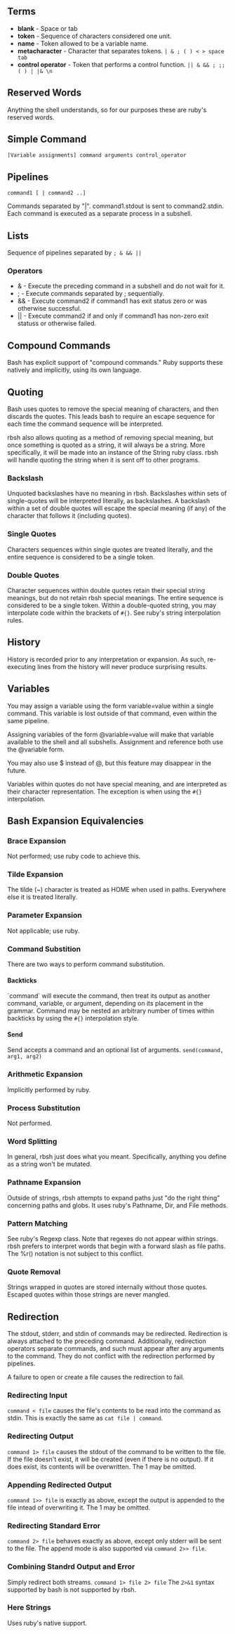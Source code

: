 ## Terms

* **blank** - Space or tab
* **token** - Sequence of characters considered one unit.
* **name** - Token allowed to be a variable name.
* **metacharacter** - Character that separates tokens.
  ```| & ; ( ) < > space tab```
* **control operator** - Token that performs a control function.
  ```|| & && ; ;; ( ) | |& \n```

## Reserved Words
Anything the shell understands, so for our purposes these are ruby's
reserved words.


## Simple Command
```[Variable assignments] command arguments control_operator```

## Pipelines

```command1 [ | command2 ..]```

Commands separated by "\|".  command1.stdout is sent to command2.stdin.
Each command is executed as a separate process in a subshell.

## Lists

Sequence of pipelines separated by ```; & && ||```

### Operators
* \& - Execute the preceding command in a subshell and do not wait for it.
* \; - Execute commands separated by ; sequentially.
* \&\& - Execute command2 if command1 has exit status zero or was otherwise successful.
* \|\| - Execute command2 if and only if command1 has non-zero exit statuss or
  otherwise failed.

## Compound Commands
Bash has explicit support of "compound commands."  Ruby supports these natively
and implicitly, using its own language.

## Quoting
Bash uses quotes to remove the special meaning of characters, and then discards the
quotes.  This leads bash to require an escape sequence for each time the command
sequence will be interpreted.

rbsh also allows quoting as a method of removing special meaning, but once something
is quoted as a string, it will always be a string.  More specifically, it will be made
into an instance of the String ruby class.  rbsh will handle quoting the string
when it is sent off to other programs.

### Backslash
Unquoted backslashes have no meaning in rbsh.  Backslashes within sets of single-quotes
will be interpreted literally, as backslashes.  A backslash within a set of double quotes
will escape the special meaning (if any) of the character that follows it
(including quotes).

### Single Quotes
Characters sequences within single quotes are treated literally, and the entire sequence
is considered to be a single token.

### Double Quotes
Character sequences within double quotes retain their special string meanings, but do not
retain rbsh special meanings.  The entire sequence is considered to be a single token.
Within a double-quoted string, you may interpolate code within the brackets of ```#{}```.
See ruby's string interpolation rules.

## History
History is recorded prior to any interpretation or expansion.  As such, re-executing lines
from the history will never produce surprising results.

## Variables
You may assign a variable using the form variable=value within a single command.  This variable
is lost outside of that command, even within the same pipeline.

Assigning variables of the form @variable=value will make that variable available to the
shell and all subshells.  Assignment and reference both use the @variable form.

You may also use $ instead of @, but this feature may disappear in the future.

Variables within quotes do not have special meaning, and are interpreted as their character
representation.  The exception is when using the ```#{}``` interpolation.

## Bash Expansion Equivalencies
### Brace Expansion
Not performed; use ruby code to achieve this.

### Tilde Expansion
The tilde (~) character is treated as HOME when used in paths.  Everywhere else it is treated
literally.

### Parameter Expansion
Not applicable; use ruby.

### Command Substition
There are two ways to perform command substitution.

#### Backticks
\`command\` will execute the command, then treat its output as another command, variable,
or argument, depending on its placement in the grammar.   Command may be nested an
arbitrary number of times within backticks by using the ```#{}``` interpolation style.

#### Send
Send accepts a command and an optional list of arguments.  ```send(command, arg1, arg2)```

### Arithmetic Expansion
Implicitly performed by ruby.

### Process Substitution
Not performed.

### Word Splitting
In general, rbsh just does what you meant.  Specifically, anything you define as a string
won't be mutated.

### Pathname Expansion
Outside of strings, rbsh attempts to expand paths just "do the right thing" concerning
paths and globs. It uses ruby's Pathname, Dir, and File methods.

### Pattern Matching
See ruby's Regexp class.  Note that regexes do not appear within strings.  rbsh prefers
to interpret words that begin with a forward slash as file paths.  The %r() notation
is not subject to this conflict.

### Quote Removal
Strings wrapped in quotes are stored internally without those quotes.  Escaped quotes
within those strings are never mangled.

## Redirection
The stdout, stderr, and stdin of commands may be redirected.  Redirection is always
attached to the preceding command.  Additionally, redirection operators separate
commands, and such must appear after any arguments to the command.  They do not
conflict with the redirection performed by pipelines.

A failure to open or create a file causes the redirection to fail.


### Redirecting Input
```command < file``` causes the file's contents to be read into the command as stdin.  This is
exactly the same as ```cat file | command```.

### Redirecting Output
```command 1> file``` causes the stdout of the command to be written to the file.  If the
file doesn't exist, it will be created (even if there is no output).  If it does exist,
its contents will be overwritten.  The 1 may be omitted.

### Appending Redirected Output
```command 1>> file``` is exactly as above, except the output is appended to the file
intead of overwriting it.  The 1 may be omitted.

### Redirecting Standard Error
```command 2> file``` behaves exactly as above, except only stderr will be sent to the file.
The append mode is also supported via ```command 2>> file```.

### Combining Standrd Output and Error
Simply redirect both streams.  ```command 1> file 2> file``` The ```2>&1``` syntax
supported by bash is not supported by rbsh.

### Here Strings
Uses ruby's native support.


